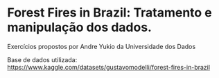 # Forest Fires in Brazil: Tratamento e manipulação dos dados.  
Exercícios propostos por Andre Yukio da Universidade dos Dados  

Base de dados utilizada: https://www.kaggle.com/datasets/gustavomodelli/forest-fires-in-brazil
